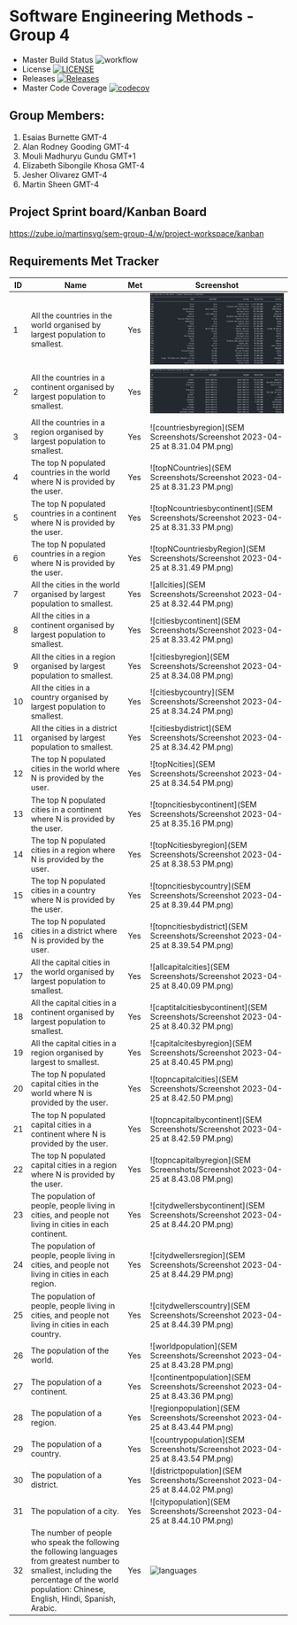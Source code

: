 # Software Engineering Methods - Group 4

- Master Build Status ![workflow](https://github.com/MartinSVG/SEM-Group-4/actions/workflows/main.yml/badge.svg)
- License [![LICENSE](https://img.shields.io/github/license/MartinSVG/SEM-Group-4.svg?style=flat-square)](https://github.com/MartinSVG/SEM-Group-4/blob/master/LICENSE)
- Releases [![Releases](https://img.shields.io/github/release/MartinSVG/SEM-Group-4/all.svg?style=flat-square)](https://github.comMartinSVG/SEM-Group-4/releases)
- Master Code Coverage [![codecov](https://codecov.io/gh/MartinSVG/SEM-Group-4/branch/master/graph/badge.svg?token=XH7XNEQ3RJ)](https://codecov.io/gh/MartinSVG/SEM-Group-4)


## Group Members:
1. Esaias Burnette              GMT-4
2. Alan Rodney Gooding          GMT-4
3. Mouli Madhuryu Gundu         GMT+1
4. Elizabeth Sibongile Khosa    GMT-4
5. Jesher Olivarez              GMT-4
6. Martin Sheen                 GMT-4

## Project Sprint board/Kanban Board 
https://zube.io/martinsvg/sem-group-4/w/project-workspace/kanban

## Requirements Met Tracker

| ID    | Name | Met  | Screenshot |
|-------|------|------|------------|
| 1     | All the countries in the world organised by largest population to smallest. | Yes | ![All Countries Population](/SEM%20Screenshots/Screenshot%202023-04-25%20at%208.30.27%20PM.png) |
| 2     | All the countries in a continent organised by largest population to smallest. | Yes | ![Country Population by Continent](/SEM%20Screenshots/Screenshot%202023-04-25%20at%208.30.49%20PM.png)  |
| 3     | All the countries in a region organised by largest population to smallest. | Yes | ![countriesbyregion](SEM Screenshots/Screenshot 2023-04-25 at 8.31.04 PM.png) |
| 4     | The top N populated countries in the world where N is provided by the user.| Yes | ![topNCountries](SEM Screenshots/Screenshot 2023-04-25 at 8.31.23 PM.png) |
| 5     | The top N populated countries in a continent where N is provided by the user.| Yes | ![topNcountriesbycontinent](SEM Screenshots/Screenshot 2023-04-25 at 8.31.33 PM.png) |
| 6     | The top N populated countries in a region where N is provided by the user. | Yes | ![topNCountriesbyRegion](SEM Screenshots/Screenshot 2023-04-25 at 8.31.49 PM.png) |
| 7     | All the cities in the world organised by largest population to smallest. | Yes | ![allcities](SEM Screenshots/Screenshot 2023-04-25 at 8.32.44 PM.png)|
| 8     | All the cities in a continent organised by largest population to smallest. | Yes | ![citiesbycontinent](SEM Screenshots/Screenshot 2023-04-25 at 8.33.42 PM.png) |
| 9     | All the cities in a region organised by largest population to smallest. | Yes | ![citiesbyregion](SEM Screenshots/Screenshot 2023-04-25 at 8.34.08 PM.png)|
| 10    | All the cities in a country organised by largest population to smallest. | Yes | ![citiesbycountry](SEM Screenshots/Screenshot 2023-04-25 at 8.34.24 PM.png)|
| 11    | All the cities in a district organised by largest population to smallest. | Yes |![citiesbydistrict](SEM Screenshots/Screenshot 2023-04-25 at 8.34.42 PM.png)|
| 12    | The top N populated cities in the world where N is provided by the user. | Yes | ![topNcities](SEM Screenshots/Screenshot 2023-04-25 at 8.34.54 PM.png)|
| 13    | The top N populated cities in a continent where N is provided by the user. | Yes | ![topncitiesbycontinent](SEM Screenshots/Screenshot 2023-04-25 at 8.35.16 PM.png)|
| 14    | The top N populated cities in a region where N is provided by the user. | Yes |![topNcitiesbyregion](SEM Screenshots/Screenshot 2023-04-25 at 8.38.53 PM.png)|
| 15    | The top N populated cities in a country where N is provided by the user. | Yes | ![topncitiesbycountry](SEM Screenshots/Screenshot 2023-04-25 at 8.39.44 PM.png)|
| 16    | The top N populated cities in a district where N is provided by the user. | Yes | ![topncitiesbydistrict](SEM Screenshots/Screenshot 2023-04-25 at 8.39.54 PM.png)|
| 17    | All the capital cities in the world organised by largest population to smallest. | Yes | ![allcapitalcities](SEM Screenshots/Screenshot 2023-04-25 at 8.40.09 PM.png)|
| 18    | All the capital cities in a continent organised by largest population to smallest. | Yes | ![captitalcitiesbycontinent](SEM Screenshots/Screenshot 2023-04-25 at 8.40.32 PM.png)|
| 19    | All the capital cities in a region organised by largest to smallest. | Yes | ![capitalcitesbyregion](SEM Screenshots/Screenshot 2023-04-25 at 8.40.45 PM.png)|
| 20    | The top N populated capital cities in the world where N is provided by the user. | Yes | ![topncapitalcities](SEM Screenshots/Screenshot 2023-04-25 at 8.42.50 PM.png)|
| 21    | The top N populated capital cities in a continent where N is provided by the user. | Yes | ![topncapitalbycontinent](SEM Screenshots/Screenshot 2023-04-25 at 8.42.59 PM.png)|
| 22    | The top N populated capital cities in a region where N is provided by the user. | Yes | ![topncapitalbyregion](SEM Screenshots/Screenshot 2023-04-25 at 8.43.08 PM.png) |
| 23    | The population of people, people living in cities, and people not living in cities in each continent. | Yes| ![citydwellersbycontinent](SEM Screenshots/Screenshot 2023-04-25 at 8.44.20 PM.png) |
| 24    | The population of people, people living in cities, and people not living in cities in each region. | Yes | ![citydwellersregion](SEM Screenshots/Screenshot 2023-04-25 at 8.44.29 PM.png) |
| 25    | The population of people, people living in cities, and people not living in cities in each country. | Yes | ![citydwellerscountry](SEM Screenshots/Screenshot 2023-04-25 at 8.44.39 PM.png) |
| 26    | The population of the world. | Yes | ![worldpopulation](SEM Screenshots/Screenshot 2023-04-25 at 8.43.28 PM.png)
| 27    | The population of a continent. | Yes | ![continentpopulation](SEM Screenshots/Screenshot 2023-04-25 at 8.43.36 PM.png)
| 28    | The population of a region. | Yes | ![regionpopulation](SEM Screenshots/Screenshot 2023-04-25 at 8.43.44 PM.png)
| 29    | The population of a country. | Yes | ![countrypopulation](SEM Screenshots/Screenshot 2023-04-25 at 8.43.54 PM.png)
| 30    | The population of a district. | Yes | ![districtpopulation](SEM Screenshots/Screenshot 2023-04-25 at 8.44.02 PM.png)
| 31    | The population of a city. | Yes | ![citypopulation](SEM Screenshots/Screenshot 2023-04-25 at 8.44.10 PM.png)
| 32    | The number of people who speak the following the following languages from greatest number to smallest, including the percentage of the world population: Chinese, English, Hindi, Spanish, Arabic. | Yes | ![languages]()


